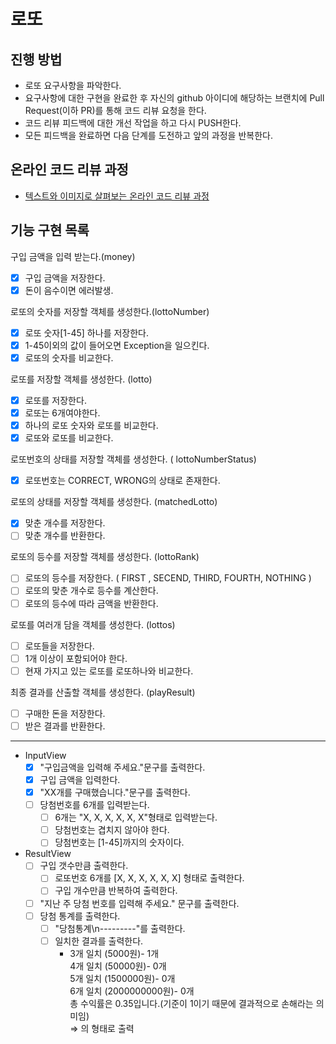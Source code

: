 # 로또
## 진행 방법
* 로또 요구사항을 파악한다.
* 요구사항에 대한 구현을 완료한 후 자신의 github 아이디에 해당하는 브랜치에 Pull Request(이하 PR)를 통해 코드 리뷰 요청을 한다.
* 코드 리뷰 피드백에 대한 개선 작업을 하고 다시 PUSH한다.
* 모든 피드백을 완료하면 다음 단계를 도전하고 앞의 과정을 반복한다.

## 온라인 코드 리뷰 과정
* [텍스트와 이미지로 살펴보는 온라인 코드 리뷰 과정](https://github.com/next-step/nextstep-docs/tree/master/codereview)

## 기능 구현 목록
구입 금액을 입력 받는다.(money)
- [x]  구입 금액을 저장한다.
- [x]  돈이 음수이면 에러발생.

로또의 숫자를 저장할 객체를 생성한다.(lottoNumber)
- [x]  로또 숫자[1-45] 하나를 저장한다.
- [x]  1-45이외의 값이 들어오면 Exception을 일으킨다.
- [x]  로또의 숫자를 비교한다.

로또를 저장할 객체를 생성한다. (lotto)
- [x]  로또를 저장한다.
- [x]  로또는 6개여야한다.
- [x]  하나의 로또 숫자와 로또를 비교한다.
- [x]  로또와 로또를 비교한다.

로또번호의 상태를 저장할 객체를 생성한다. ( lottoNumberStatus)
- [x]  로또번호는 CORRECT, WRONG의 상태로 존재한다.

로또의 상태를 저장할 객체를 생성한다. (matchedLotto)
- [x]  맞춘 개수를 저장한다.
- [ ]  맞춘 개수를 반환한다.

로또의 등수를 저장할 객체를 생성한다. (lottoRank)
- [ ]  로또의 등수를 저장한다. ( FIRST , SECEND, THIRD, FOURTH, NOTHING )
- [ ]  로또의 맞춘 개수로 등수를 계산한다.
- [ ]  로또의 등수에 따라 금액을 반환한다.

로또를 여러개 담을 객체를 생성한다. (lottos)
- [ ]  로또들을 저장한다.
- [ ]  1개 이상이 포함되어야 한다.
- [ ]  현재 가지고 있는 로또를 로또하나와 비교한다.

최종 결과를 산출할 객체를 생성한다. (playResult)
- [ ]  구매한 돈을 저장한다.
- [ ]  받은 결과를 반환한다.

---

- InputView
    - [x]  "구입금액을 입력해 주세요."문구를 출력한다.
    - [x]  구입 금액을 입력한다.
    - [x]  "XX개를 구매했습니다."문구를 출력한다.
    - [ ]  당첨번호를 6개를 입력받는다.
        - [ ]  6개는 "X, X, X, X, X, X"형태로 입력받는다.
        - [ ]  당첨번호는 겹치지 않아야 한다.
        - [ ]  당첨번호는 [1-45]까지의 숫자이다.
- ResultView
    - [ ]  구입 갯수만큼 출력한다.
        - [ ]  로또번호 6개를 [X, X, X, X, X, X] 형태로 출력한다.
        - [ ]  구입 개수만큼 반복하여 출력한다.
    - [ ]  "지난 주 당첨 번호를 입력해 주세요." 문구를 출력한다.
    - [ ]  당첨 통계를 출력한다.
         - [ ]  "당첨통계\n---------"를 출력한다.
         - [ ]  일치한 결과를 출력한다.
            - 3개 일치 (5000원)- 1개   
            4개 일치 (50000원)- 0개   
            5개 일치 (1500000원)- 0개   
            6개 일치 (2000000000원)- 0개   
            총 수익률은 0.35입니다.(기준이 1이기 때문에 결과적으로 손해라는 의미임)   
            ⇒ 의 형태로 출력
